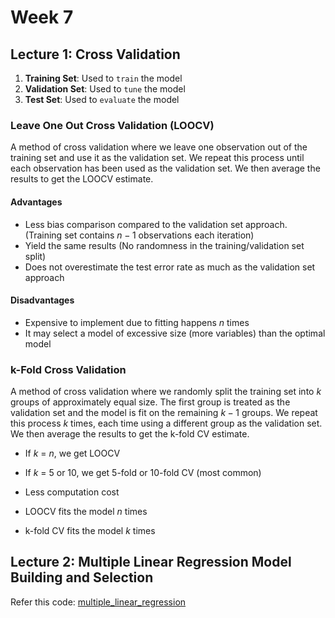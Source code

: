 # Week 7

## Lecture 1: Cross Validation

1. **Training Set**: Used to `train` the model
2. **Validation Set**: Used to `tune` the model
3. **Test Set**: Used to `evaluate` the model

### Leave One Out Cross Validation (LOOCV)

A method of cross validation where we leave one observation out of the training set and use it as the validation set. We repeat this process until each observation has been used as the validation set. We then average the results to get the LOOCV estimate.

#### Advantages

- Less bias comparison compared to the validation set approach. (Training set contains $n-1$ observations each iteration)
- Yield the same results (No randomness in the training/validation set split)
- Does not overestimate the test error rate as much as the validation set approach

#### Disadvantages

- Expensive to implement due to fitting happens $n$ times
- It may select a model of excessive size (more variables) than the optimal model

### k-Fold Cross Validation

A method of cross validation where we randomly split the training set into $k$ groups of approximately equal size. The first group is treated as the validation set and the model is fit on the remaining $k-1$ groups. We repeat this process $k$ times, each time using a different group as the validation set. We then average the results to get the k-fold CV estimate.

- If $k$ = $n$, we get LOOCV
- If $k$ = 5 or 10, we get 5-fold or 10-fold CV (most common)
- Less computation cost

- LOOCV fits the model $n$ times
- k-fold CV fits the model $k$ times

## Lecture 2: Multiple Linear Regression Model Building and Selection

Refer this code: [multiple_linear_regression](./2_multiple_linear_regression.r)

